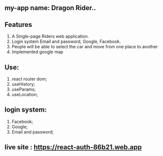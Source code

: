 ## my-app name: Dragon Rider..

## Features
1. A Single-page Riders web application. 
2. Login system Email and password, Google, Facebook.
3. People will be able to select the car and move from one place to another
4. Implemented google map

## Use:
1. react router dom;
2. useHistory;
3. useParams;
4. useLocation;

## login system:
1. Facebook;
2. Google;
3. Email and password;

## live site :  https://react-auth-86b21.web.app
